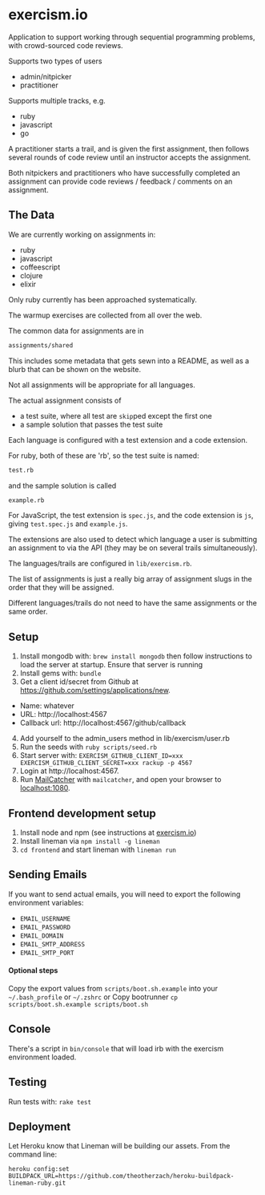 # exercism.io

Application to support working through sequential programming problems, with
crowd-sourced code reviews.

Supports two types of users
- admin/nitpicker
- practitioner

Supports multiple tracks, e.g.
- ruby
- javascript
- go

A practitioner starts a trail, and is given the first assignment, then follows several rounds of code review until an instructor accepts the assignment.

Both nitpickers and practitioners who have successfully completed an assignment can provide code reviews / feedback / comments on an assignment.

## The Data

We are currently working on assignments in:

* ruby
* javascript
* coffeescript
* clojure
* elixir

Only ruby currently has been approached systematically.

The warmup exercises are collected from all over the web.

The common data for assignments are in

```bash
assignments/shared
```

This includes some metadata that gets sewn into a README, as well as a blurb that can be shown on the website.

Not all assignments will be appropriate for all languages.

The actual assignment consists of

* a test suite, where all test are `skip`ped except the first one
* a sample solution that passes the test suite

Each language is configured with a test extension and a code extension.

For ruby, both of these are 'rb', so the test suite is named:

```bash
test.rb
```

and the sample solution is called

```bash
example.rb
```

For JavaScript, the test extension is `spec.js`, and the code extension is `js`, giving `test.spec.js` and `example.js`.

The extensions are also used to detect which language a user is submitting an assignment to via the API (they may be on several trails simultaneously).

The languages/trails are configured in `lib/exercism.rb`.

The list of assignments is just a really big array of assignment slugs in the order that they will be assigned.

Different languages/trails do not need to have the same assignments or the same order.

## Setup

1. Install mongodb with: `brew install mongodb` then follow instructions to load the server at startup. Ensure that server is running
2. Install gems with: `bundle`
3. Get a client id/secret from Github at https://github.com/settings/applications/new.
  * Name: whatever
  * URL: http://localhost:4567
  * Callback url: http://localhost:4567/github/callback
4. Add yourself to the admin_users method in lib/exercism/user.rb
5. Run the seeds with `ruby scripts/seed.rb`
6. Start server with: `EXERCISM_GITHUB_CLIENT_ID=xxx EXERCISM_GITHUB_CLIENT_SECRET=xxx rackup -p 4567`
7. Login at http://localhost:4567.
8. Run [MailCatcher](http://mailcatcher.me/) with `mailcatcher`, and open your browser to [localhost:1080](http://localhost:1080).

## Frontend development setup
1. Install node and npm (see instructions at [exercism.io](http://exercism.io/account))
2. Install lineman via `npm install -g lineman`
3. `cd frontend` and start lineman with `lineman run`

## Sending Emails

If you want to send actual emails, you will need to export the following environment variables:

* `EMAIL_USERNAME`
* `EMAIL_PASSWORD`
* `EMAIL_DOMAIN`
* `EMAIL_SMTP_ADDRESS`
* `EMAIL_SMTP_PORT`

#### Optional steps

Copy the export values from `scripts/boot.sh.example` into your `~/.bash_profile` or `~/.zshrc`
or
Copy bootrunner `cp scripts/boot.sh.example scripts/boot.sh`

## Console

There's a script in `bin/console` that will load irb with the exercism environment loaded.

## Testing

Run tests with: `rake test`

## Deployment

Let Heroku know that Lineman will be building our assets. From the command line:
```
heroku config:set BUILDPACK_URL=https://github.com/theotherzach/heroku-buildpack-lineman-ruby.git
```
